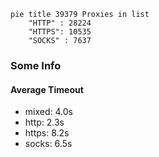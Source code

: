 
```mermaid
pie title 39379 Proxies in list
    "HTTP" : 28224
    "HTTPS": 10535
    "SOCKS" : 7637
```

### Some Info
#### Average Timeout

- mixed: 4.0s
- http: 2.3s
- https: 8.2s
- socks: 6.5s